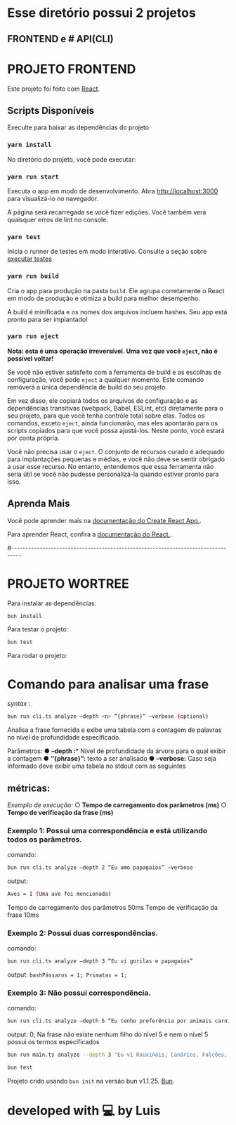 # Esse diretório possui 2 projetos
  ## FRONTEND  e # API(CLI)

  
# PROJETO FRONTEND

Este projeto foi feito com [React](https://github.com/facebook/create-react-app).

## Scripts Disponíveis

Execulte para baixar as dependências do projeto
### `yarn install`


No diretório do projeto, você pode executar:
### `yarn run start`

Executa o app em modo de desenvolvimento.
Abra [http://localhost:3000](http://localhost:3000)  para visualizá-lo no navegador.

A página será recarregada se você fizer edições.
Você também verá quaisquer erros de lint no console.

### `yarn test`

Inicia o runner de testes em modo interativo.
Consulte a seção sobre [ executar testes ](https://facebook.github.io/create-react-app/docs/running-tests)

### `yarn run build`

Cria o app para produção na pasta  `build`.
Ele agrupa corretamente o React em modo de produção e otimiza a build para melhor desempenho.

A build é minificada e os nomes dos arquivos incluem hashes.
Seu app está pronto para ser implantado!


### `yarn run eject`

**Nota: esta é uma operação irreversível. Uma vez que você  `eject`, não é possível voltar!**

Se você não estiver satisfeito com a ferramenta de build e as escolhas de configuração, você pode  `eject` a qualquer momento. Este comando removerá a única dependência de build do seu projeto.

Em vez disso, ele copiará todos os arquivos de configuração e as dependências transitivas (webpack, Babel, ESLint, etc) diretamente para o seu projeto, para que você tenha controle total sobre elas. Todos os comandos, exceto  `eject`, ainda funcionarão, mas eles apontarão para os scripts copiados para que você possa ajustá-los. Neste ponto, você estará por conta própria.

Você não precisa usar o `eject`. O conjunto de recursos curado é adequado para implantações pequenas e médias, e você não deve se sentir obrigado a usar esse recurso. No entanto, entendemos que essa ferramenta não seria útil se você não pudesse personalizá-la quando estiver pronto para isso.

## Aprenda Mais

Você pode aprender mais na [documentação do Create React App.](https://facebook.github.io/create-react-app/docs/getting-started).

Para aprender React, confira a [documentação do React.](https://reactjs.org/).



#---------------------------------------------------------------------------------



# PROJETO WORTREE

Para instalar as dependências:
```bash
bun install
```

Para testar o projeto:

```bash
bun test
```

Para rodar o projeto:

# Comando para analisar uma frase

*syntax* : 
```bash 
bun run cli.ts analyze –depth <n> “{phrase}” –verbose (optional) 
```

Analisa a frase fornecida e exibe uma tabela com a contagem de palavras no nível de
profundidade especificado.

Parâmetros:
● **–depth <n>:*** Nível de profundidade da árvore para o qual exibir a contagem
● **“{phrase}”:** texto a ser analisado
● **–verbose:** Caso seja informado deve exibir uma tabela no stdout com as seguintes

## métricas:
*Exemplo de execução:*
○ **Tempo de carregamento dos parâmetros (ms)**
○ **Tempo de verificação da frase (ms)**

### Exemplo 1: Possui uma correspondência e está utilizando todos os parâmetros.
comando: 
```bash 
bun run cli.ts analyze –depth 2 “Eu amo papagaios” –verbose 
```
output: 
```bash
Aves = 1 (Uma ave foi mencionada) 
```
Tempo de carregamento dos parâmetros 50ms
Tempo de verificação da frase 10ms

### Exemplo 2: Possui duas correspondências.
comando: 
```bash
bun run cli.ts analyze –depth 3 “Eu vi gorilas e papagaios” 
```
output: ```bashPássaros = 1; Primatas = 1; ```

### Exemplo 3: Não possui correspondência.
comando: 
```bash
bun run cli.ts analyze –depth 5 “Eu tenho preferência por animais carnívoros” 
```
output: 0;
Na frase não existe nenhum filho do nível 5 e nem o nível 5 possui os termos especificados

```bash
bun run main.ts analyze --depth 3 "Eu vi Rouxinóis, Canários, Falcões, Buteo" --verbose
```

```bash
bun test
```

Projeto crido usando `bun init` na versão bun v1.1.25. [Bun](https://bun.sh).

# developed with 💻 by Luis


